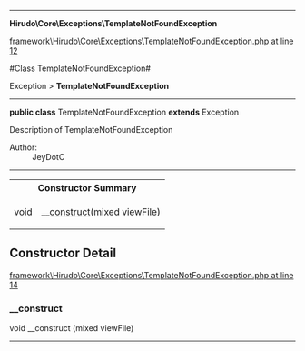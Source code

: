 

- - -

**Hirudo\Core\Exceptions\TemplateNotFoundException**


<a href="https://github.com/JeyDotC/Hirudo/blob/master/framework/Hirudo/Core/Exceptions/TemplateNotFoundException.php#L12" target='_blank'>framework\Hirudo\Core\Exceptions\TemplateNotFoundException.php at line 12</a>

#Class TemplateNotFoundException#

Exception &gt; **TemplateNotFoundException**




- - -

<p><strong>public  class</strong> <span>TemplateNotFoundException</span>
<strong>extends</strong> Exception

</p>

<div class="comment" id="overview_description"><p>Description of TemplateNotFoundException</p></div>

<dl>
<dt>Author:</dt>
<dd>JeyDotC</dd>
</dl>


<hr />

<table id="summary_constructor">
<tr><th colspan="2">Constructor Summary</th></tr>
<tr>
<td><span class='k'></span> <span class='nx'>void</span></td>
<td class="description"><p class="name"><a href="#__construct">__construct</a>(mixed viewFile)</p></td>
</tr>
</table>

<h2>Constructor Detail</h2>


<a href="https://github.com/JeyDotC/Hirudo/blob/master/framework/Hirudo/Core/Exceptions/TemplateNotFoundException.php#L14" target='_blank'>framework\Hirudo\Core\Exceptions\TemplateNotFoundException.php at line 14</a>

<h3 id="__construct">__construct</h3>
<span class='k'></span> <span class='nx'>void</span> <span class='nf'>__construct</span> (mixed viewFile)

<div class="details">

</div>

- - -

